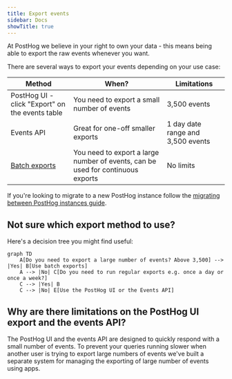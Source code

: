 ```yaml
---
title: Export events
sidebar: Docs
showTitle: true
---
```


At PostHog we believe in your right to own your data - this means being able to export the raw events whenever you want.

There are several ways to export your events depending on your use case:

Method | When? | Limitations
--- | --- | ---
PostHog UI - click "Export" on the events table | You need to export a small number of events | 3,500 events
Events API | Great for one-off smaller exports | 1 day date range and 3,500 events
[Batch exports](/docs/cdp/batch-exports) | You need to export a large number of events, can be used for continuous exports | No limits

If you're looking to migrate to a new PostHog instance follow the [migrating between PostHog instances guide](/docs/migrate/migrate-between-cloud-and-self-hosted).

## Not sure which export method to use?

Here's a decision tree you might find useful:

```mermaid
graph TD
    A[Do you need to export a large number of events? Above 3,500] --> |Yes| B[Use batch exports]
    A --> |No| C[Do you need to run regular exports e.g. once a day or once a week?]
    C --> |Yes| B
    C --> |No| E[Use the PostHog UI or the Events API]
```

## Why are there limitations on the PostHog UI export and the events API?

The PostHog UI and the events API are designed to quickly respond with a small number of events. To prevent your queries running slower when another user is trying to export large numbers of events we've built a separate system for managing the exporting of large number of events using apps.

